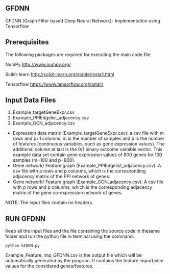 ## GFDNN 
GFDNN (Graph Filter based Deep Neural Network)- Implementation using Tensorflow
## Prerequisites
The following packages are required for executing the main code file:

NumPy http://www.numpy.org/ 

Scikit-learn http://scikit-learn.org/stable/install.html

Tensorflow https://www.tensorflow.org/install/

## Input Data Files
1. Example_targetGeneExpr.csv  
2. Example_PPIEdgelist_adjacency.csv
3. Example_GCN_adjacency.csv

* Expression data matrix (Example_targetGeneExpr.csv): a csv file with m rows and p+1 columns. m is the number of samples and p is the number of features (continuous variables, such as gene expression values). The additional column at last is the 0/1 binary outcome variable vector. This example data set contain gene expression values of 800 genes for 100 samples (m=100 and p=800).
* Gene network/ Feature graph (Example_PPIEdgelist_adjacency.csv): A csv file with p rows and p colunms, which is the corresponding adjacency matrix of the PPI network of genes.
* Gene network/ Feature graph (Example_GCN_adjacency.csv): A csv file with p rows and p colunms, which is the corresponding adjacency matrix of the gene co-expression network of genes. 

NOTE: The input files contain no headers.

## RUN GFDNN
Keep all the input files and the file containing the source code in thesame folder and run the python file in terminal using the command:
    
    python GFDNN.py
    
    
Example_Feature_imp_GFDNN.csv is the output file which will be automatically generated by the program. It contains the feature importance values for the considered genes/features. 
